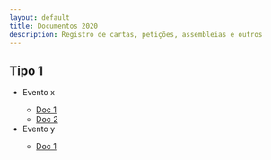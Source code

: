 ```yaml
---
layout: default
title: Documentos 2020
description: Registro de cartas, petições, assembleias e outros
---
```


<!-- 
Em href="" colocar dentro das aspas o link 
do arquivo seja no drive ou no próprio github
LEMBRE-SE SEMPRE DE TORNÁ-LO PÚBLICO
-->

## Tipo 1
<ul>
	<li>Evento x</li>
	<ul>
		<li><a href="" target="_blank">Doc 1</a></li>
		<li><a href="" target="_blank">Doc 2</a></li>
	</ul>
	<li>Evento y</li>
	<ul>
		<li><a href="" target="_blank">Doc 1</a></li>
	</ul>
</ul>